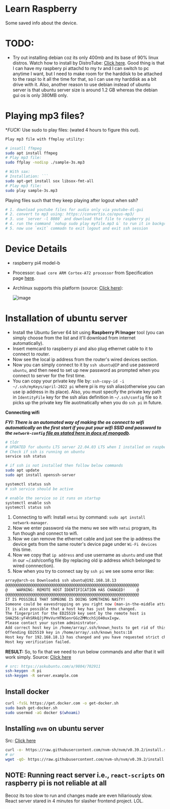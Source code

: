 # Learn Raspberry

Some saved info about the device.

# TODO:

- Try out installing debian coz its only 400mb and its base of 90% linux distros. Watch how to install by DistroTube: [Click here](https://youtu.be/-pnLU66ZFFA). Good thing is that I can have my raspbery pi attachd to my tv and I can switch to pc anytime I want, but I need to make room for the harddisk to be attached to the raspi to it all the time for that, so I can use my harddisk as a bit drive with it. Also, another reason to use debian instead of ubuntu server is that ubuntu server size is around 1.2 GB whereas the debian gui os is only 380MB only.

# Playing mp3 files?

**FUCK:* Use sudo to play files: (wated 4 hours to figure this out).

```bash
Play mp3 file with ffmplay utility:

# insatll ffmpeg
sudo apt install ffmpeg
# Play mp3 file:
sudo ffplay -nodisp ./sample-3s.mp3

# With sax:
# Installation: ```
sudo apt-get install sox libsox-fmt-all
# Play mp3 file:
sudo play sample-3s.mp3
```

Playing files such that they keep playing after logout when ssh?

```bash
# 1. download youtube files for audio only via youtube-dl-gui
# 2. convert to mp3 using: https://convertio.co/opus-mp3/
# 3. use `server -l 8080` and download that file to raspberry pi
# 4. run the command `nohup sudo play myfile.mp3 &` to run it in background
# 5. now use `exit` commadn to exit logout and exit ssh session
```

# Device Details

- raspberry pi4 model-b
- Processor: `Quad core ARM Cortex-A72 processor` from Specification page [here](https://www.raspberrypi.com/products/raspberry-pi-4-model-b/specifications/).
- Archlinux supports this platform (source: [Click here](https://archlinuxarm.org/platforms/armv8)): 

  ![image](https://user-images.githubusercontent.com/31458531/202855580-b86bff0f-1ad3-4317-b70a-ddedf5840c73.png)

# Installation of ubuntu server

- Install the Ubuntu Server 64 bit using **Raspberry Pi Imager** tool (you can simply choose from the list and it'll download from internet automatically).
- Insert memcard to raspberry pi and also plug ethernet cable to it to connect to router.
- Now see the local ip address from the router's wired devices section.
- Now you can simply connect to it by `ssh ubuntu@IP` and use password `ubuntu`, and then need to set up new password as prompted when you connect to server for the first time.
- You can copy your private key file by: `ssh-copy-id -i ~/.ssh/myKeys/april-2022 pi` where pi is my ssh alias(otherwise you can use ip address in its place). Also, you must specify the private key path in `IdentityFile` key for the ssh alias definition in `~/.ssh/config` file so it picks up the private key file auotmatically when you do `ssh pi` in future.

**Connecting wifi**

***FYI: There is an automated way of making the os connect to wifi automatically on the first start if you put your wifi SSID and password to the `network-config` [file as stated here in docs of mongodb](https://www.mongodb.com/developer/products/mongodb/mongodb-on-raspberry-pi/).***

```bash
# tldr
# UPDATED for ubuntu LTS server 22.04.03 LTS when I installed on raspberry pi on 19 Jan, 2024
# Check if ssh is running on ubuntu
service ssh status

# if ssh is not installed then follow below commands
sudo apt update
sudo apt install openssh-server

systemctl status ssh
# ssh service should be active

# enable the service so it runs on startup
systemctl enable ssh
systemctl status ssh
```

1. Connecting to wifi: Install `nmtui` by command: `sudo apt install network-manager`.
2. Now we enter password via the menu we see with `nmtui` program, its fun though and connect to wifi.
3. Now we can remove the ethernet cable and just see the ip address the device gets from the same router's device page under `Wi-Fi devices` this time.
4. Now we copy that `ip address` and use username as `ubuntu` and use that in our ~/.ssh/config file (by replacing old ip address which belonged to wired connnection).
5. Now when you try to connect say by `ssh pi` we see some error like:

```bash
array@arch-os Downloads$ ssh ubuntu@192.168.18.13
@@@@@@@@@@@@@@@@@@@@@@@@@@@@@@@@@@@@@@@@@@@@@@@@@@@@@@@@@@@
@    WARNING: REMOTE HOST IDENTIFICATION HAS CHANGED!     @
@@@@@@@@@@@@@@@@@@@@@@@@@@@@@@@@@@@@@@@@@@@@@@@@@@@@@@@@@@@
IT IS POSSIBLE THAT SOMEONE IS DOING SOMETHING NASTY!
Someone could be eavesdropping on you right now (man-in-the-middle attack)!
It is also possible that a host key has just been changed.
The fingerprint for the ED25519 key sent by the remote host is
SHA256:yF4hSRkQJjPHvVurHTNSonrGGzZMMcchSjO40uxIxgw.
Please contact your system administrator.
Add correct host key in /home/array/.ssh/known_hosts to get rid of this message.
Offending ED25519 key in /home/array/.ssh/known_hosts:18
Host key for 192.168.18.13 has changed and you have requested strict checking.
Host key verification failed.
```

**RESULT:** So, to fix that we need to run below commands and after that it will work simply. Source: [Click here](https://stackoverflow.com/a/23150466/10012446)

```bash
# src: https://askubuntu.com/a/9804/702911
ssh-keygen -R pi
ssh-keygen -R server.example.com
```


## Install docker

```bash
curl -fsSL https://get.docker.com -o get-docker.sh
sudo bash get-docker.sh
sudo usermod -aG docker $(whoami)
```

## Installing `nvm` on ubuntu server

Src: [Click here](https://github.com/nvm-sh/nvm#installing-and-updating)

```bash
curl -o- https://raw.githubusercontent.com/nvm-sh/nvm/v0.39.2/install.sh | bash
# or
wget -qO- https://raw.githubusercontent.com/nvm-sh/nvm/v0.39.2/install.sh | bash
```

## NOTE: Running react server i.e., `react-scripts` on raspberry pi is not reliable at all

Becoz its too slow to run and changes made are even hiliariously slow. React server stared in 4 minutes for slasher frontend project. LOL.
